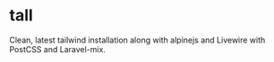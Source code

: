 # tall
Clean, latest tailwind installation along with alpinejs and Livewire with PostCSS and Laravel-mix.
